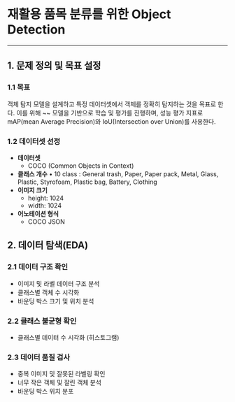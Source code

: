 # 재활용 품목 분류를 위한 Object Detection
---

## 1. 문제 정의 및 목표 설정

### 1.1 목표

객체 탐지 모델을 설계하고 특정 데이터셋에서 객체를 정확히 탐지하는 것을 목표로 한다. 이를 위해 ~~ 모델을 기반으로 학습 및 평가를 진행하며, 성능 평가 지표로 mAP(mean Average Precision)와 IoU(Intersection over Union)를 사용한다.

### 1.2 데이터셋 선정

- **데이터셋**
    - COCO (Common Objects in Context)
- **클래스 개수**
• 10 class : General trash, Paper, Paper pack, Metal, Glass, Plastic, Styrofoam, Plastic bag, Battery, Clothing
- **이미지 크기**
    - height: 1024
    - width: 1024
- **어노테이션 형식**
    - COCO JSON

## 2. 데이터 탐색(EDA)

### 2.1 데이터 구조 확인

- 이미지 및 라벨 데이터 구조 분석
- 클래스별 객체 수 시각화
- 바운딩 박스 크기 및 위치 분석

### 2.2 클래스 불균형 확인

- 클래스별 데이터 수 시각화 (히스토그램)

### 2.3 데이터 품질 검사

- 중복 이미지 및 잘못된 라벨링 확인
- 너무 작은 객체 및 잘린 객체 분석
- 바운딩 박스 위치 분포
